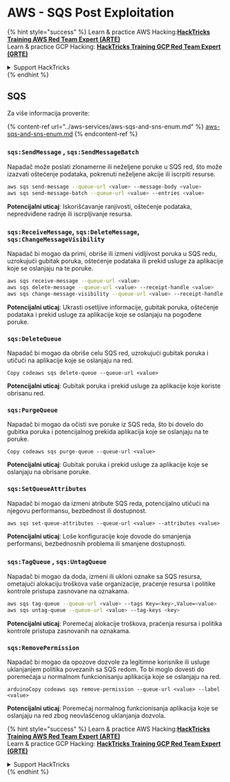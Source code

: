 # AWS - SQS Post Exploitation

{% hint style="success" %}
Learn & practice AWS Hacking:<img src="../../../.gitbook/assets/image (1) (1) (1).png" alt="" data-size="line">[**HackTricks Training AWS Red Team Expert (ARTE)**](https://training.hacktricks.xyz/courses/arte)<img src="../../../.gitbook/assets/image (1) (1) (1).png" alt="" data-size="line">\
Learn & practice GCP Hacking: <img src="../../../.gitbook/assets/image (2).png" alt="" data-size="line">[**HackTricks Training GCP Red Team Expert (GRTE)**<img src="../../../.gitbook/assets/image (2).png" alt="" data-size="line">](https://training.hacktricks.xyz/courses/grte)

<details>

<summary>Support HackTricks</summary>

* Check the [**subscription plans**](https://github.com/sponsors/carlospolop)!
* **Join the** 💬 [**Discord group**](https://discord.gg/hRep4RUj7f) or the [**telegram group**](https://t.me/peass) or **follow** us on **Twitter** 🐦 [**@hacktricks\_live**](https://twitter.com/hacktricks_live)**.**
* **Share hacking tricks by submitting PRs to the** [**HackTricks**](https://github.com/carlospolop/hacktricks) and [**HackTricks Cloud**](https://github.com/carlospolop/hacktricks-cloud) github repos.

</details>
{% endhint %}

## SQS

Za više informacija proverite:

{% content-ref url="../aws-services/aws-sqs-and-sns-enum.md" %}
[aws-sqs-and-sns-enum.md](../aws-services/aws-sqs-and-sns-enum.md)
{% endcontent-ref %}

### `sqs:SendMessage` , `sqs:SendMessageBatch`

Napadač može poslati zlonamerne ili neželjene poruke u SQS red, što može izazvati oštećenje podataka, pokrenuti neželjene akcije ili iscrpiti resurse.
```bash
aws sqs send-message --queue-url <value> --message-body <value>
aws sqs send-message-batch --queue-url <value> --entries <value>
```
**Potencijalni uticaj**: Iskorišćavanje ranjivosti, oštećenje podataka, nepredviđene radnje ili iscrpljivanje resursa.

### `sqs:ReceiveMessage`, `sqs:DeleteMessage`, `sqs:ChangeMessageVisibility`

Napadač bi mogao da primi, obriše ili izmeni vidljivost poruka u SQS redu, uzrokujući gubitak poruka, oštećenje podataka ili prekid usluge za aplikacije koje se oslanjaju na te poruke.
```bash
aws sqs receive-message --queue-url <value>
aws sqs delete-message --queue-url <value> --receipt-handle <value>
aws sqs change-message-visibility --queue-url <value> --receipt-handle <value> --visibility-timeout <value>
```
**Potencijalni uticaj**: Ukrasti osetljive informacije, gubitak poruka, oštećenje podataka i prekid usluge za aplikacije koje se oslanjaju na pogođene poruke.

### `sqs:DeleteQueue`

Napadač bi mogao da obriše celu SQS red, uzrokujući gubitak poruka i utičući na aplikacije koje se oslanjaju na red.
```arduino
Copy codeaws sqs delete-queue --queue-url <value>
```
**Potencijalni uticaj**: Gubitak poruka i prekid usluge za aplikacije koje koriste obrisanu red.

### `sqs:PurgeQueue`

Napadač bi mogao da očisti sve poruke iz SQS reda, što bi dovelo do gubitka poruka i potencijalnog prekida aplikacija koje se oslanjaju na te poruke.
```arduino
Copy codeaws sqs purge-queue --queue-url <value>
```
**Potencijalni uticaj**: Gubitak poruka i prekid usluge za aplikacije koje se oslanjaju na obrisane poruke.

### `sqs:SetQueueAttributes`

Napadač bi mogao da izmeni atribute SQS reda, potencijalno utičući na njegovu performansu, bezbednost ili dostupnost.
```arduino
aws sqs set-queue-attributes --queue-url <value> --attributes <value>
```
**Potencijalni uticaj**: Loše konfiguracije koje dovode do smanjenja performansi, bezbednosnih problema ili smanjene dostupnosti.

### `sqs:TagQueue` , `sqs:UntagQueue`

Napadač bi mogao da doda, izmeni ili ukloni oznake sa SQS resursa, ometajući alokaciju troškova vaše organizacije, praćenje resursa i politike kontrole pristupa zasnovane na oznakama.
```bash
aws sqs tag-queue --queue-url <value> --tags Key=<key>,Value=<value>
aws sqs untag-queue --queue-url <value> --tag-keys <key>
```
**Potencijalni uticaj**: Poremećaj alokacije troškova, praćenja resursa i politika kontrole pristupa zasnovanih na oznakama.

### `sqs:RemovePermission`

Napadač bi mogao da opozove dozvole za legitimne korisnike ili usluge uklanjanjem politika povezanih sa SQS redom. To bi moglo dovesti do poremećaja u normalnom funkcionisanju aplikacija koje se oslanjaju na red.
```arduino
arduinoCopy codeaws sqs remove-permission --queue-url <value> --label <value>
```
**Potencijalni uticaj**: Poremećaj normalnog funkcionisanja aplikacija koje se oslanjaju na red zbog neovlašćenog uklanjanja dozvola.

{% hint style="success" %}
Learn & practice AWS Hacking:<img src="../../../.gitbook/assets/image (1) (1) (1).png" alt="" data-size="line">[**HackTricks Training AWS Red Team Expert (ARTE)**](https://training.hacktricks.xyz/courses/arte)<img src="../../../.gitbook/assets/image (1) (1) (1).png" alt="" data-size="line">\
Learn & practice GCP Hacking: <img src="../../../.gitbook/assets/image (2).png" alt="" data-size="line">[**HackTricks Training GCP Red Team Expert (GRTE)**<img src="../../../.gitbook/assets/image (2).png" alt="" data-size="line">](https://training.hacktricks.xyz/courses/grte)

<details>

<summary>Support HackTricks</summary>

* Check the [**subscription plans**](https://github.com/sponsors/carlospolop)!
* **Join the** 💬 [**Discord group**](https://discord.gg/hRep4RUj7f) or the [**telegram group**](https://t.me/peass) or **follow** us on **Twitter** 🐦 [**@hacktricks\_live**](https://twitter.com/hacktricks_live)**.**
* **Share hacking tricks by submitting PRs to the** [**HackTricks**](https://github.com/carlospolop/hacktricks) and [**HackTricks Cloud**](https://github.com/carlospolop/hacktricks-cloud) github repos.

</details>
{% endhint %}
